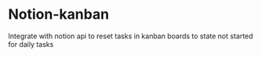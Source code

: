 # Notion-kanban

Integrate with notion api to reset tasks in kanban boards to state not started for daily tasks
